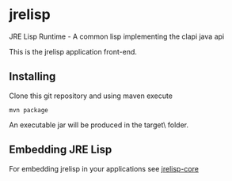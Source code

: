 # jrelisp
JRE Lisp Runtime - A common lisp implementing the clapi java api

This is the jrelisp application front-end.


## Installing

Clone this git repository and using maven execute

```
mvn package
```

An executable jar will be produced in the target\ folder.

## Embedding JRE Lisp


For embedding jrelisp in your applications see [jrelisp-core](https://github.com/rritoch/jrelisp)

